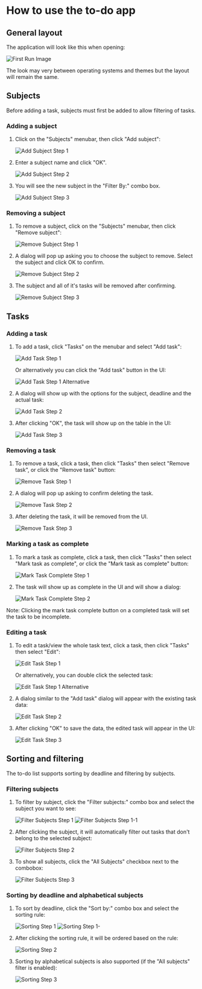 # How to use the to-do app

## General layout

The application will look like this when opening:

![First Run Image](img/first-run.png)

The look may very between operating systems and themes but the layout will remain the same.

## Subjects

Before adding a task, subjects must first be added to allow filtering of tasks.

### Adding a subject

1. Click on the "Subjects" menubar, then click "Add subject":

    ![Add Subject Step 1](img/add-subject-step-1.png)

1. Enter a subject name and click "OK".

    ![Add Subject Step 2](img/add-subject-step-2.png)

1. You will see the new subject in the "Filter By:" combo box.

    ![Add Subject Step 3](img/add-subject-step-3.png)

### Removing a subject

1. To remove a subject, click on the "Subjects" menubar, then click "Remove subject":

    ![Remove Subject Step 1](img/remove-subject-step-1.png)

1. A dialog will pop up asking you to choose the subject to remove. Select the subject and click OK to confirm.

    ![Remove Subject Step 2](img/remove-subject-step-2.png)

1. The subject and all of it's tasks will be removed after confirming.

    ![Remove Subject Step 3](img/remove-subject-step-3.png)

## Tasks

### Adding a task

1. To add a task, click "Tasks" on the menubar and select "Add task":

    ![Add Task Step 1](img/add-task-step-1.png)

    Or alternatively you can click the "Add task" button in the UI:

    ![Add Task Step 1 Alternative](img/add-task-step-1-alt.png)

1. A dialog will show up with the options for the subject, deadline and the actual task:

    ![Add Task Step 2](img/add-task-step-2.png)

1. After clicking "OK", the task will show up on the table in the UI:

    ![Add Task Step 3](img/add-task-step-3.png)

### Removing a task

1. To remove a task, click a task, then click "Tasks" then select "Remove task", or click the "Remove task" button:

    ![Remove Task Step 1](img/remove-task-step-1.png)

1. A dialog will pop up asking to confirm deleting the task.

    ![Remove Task Step 2](img/remove-task-step-2.png)

1. After deleting the task, it will be removed from the UI.

    ![Remove Task Step 3](img/remove-task-step-3.png)

### Marking a task as complete

1. To mark a task as complete, click a task, then click "Tasks" then select "Mark task as complete", or click the "Mark task as complete" button:

    ![Mark Task Complete Step 1](img/mark-task-complete-step-1.png)

1. The task will show up as complete in the UI and will show a dialog:

    ![Mark Task Complete Step 2](img/mark-task-complete-step-2.png)

Note: Clicking the mark task complete button on a completed task will set the task to be incomplete.

### Editing a task

1. To edit a task/view the whole task text, click a task, then click "Tasks" then select "Edit":

    ![Edit Task Step 1](img/edit-task-step-1.png)

    Or alternatively, you can double click the selected task:

    ![Edit Task Step 1 Alternative](img/edit-task-step-1-alt.png)

1. A dialog similar to the "Add task" dialog will appear with the existing task data:

    ![Edit Task Step 2](img/edit-task-step-2.png)

1. After clicking "OK" to save the data, the edited task will appear in the UI:

    ![Edit Task Step 3](img/edit-task-step-3.png)

## Sorting and filtering

The to-do list supports sorting by deadline and filtering by subjects.

### Filtering subjects

1. To filter by subject, click the "Filter subjects:" combo box and select the subject you want to see:

    ![Filter Subjects Step 1](img/filter-subjects-step-1.png)
    ![Filter Subjects Step 1-1](img/filter-subjects-step-1-1.png)

1. After clicking the subject, it will automatically filter out tasks that don't belong to the selected subject:

    ![Filter Subjects Step 2](img/filter-subjects-step-2.png)

1. To show all subjects, click the "All Subjects" checkbox next to the combobox:

    ![Filter Subjects Step 3](img/filter-subjects-step-3.png)

### Sorting by deadline and alphabetical subjects

1. To sort by deadline, click the "Sort by:" combo box and select the sorting rule:

    ![Sorting Step 1](img/sorting-step-1.png)
    ![Sorting Step 1-](img/sorting-step-1-1.png)

1. After clicking the sorting rule, it will be ordered based on the rule:

    ![Sorting Step 2](img/sorting-step-2.png)

1. Sorting by alphabetical subjects is also supported (if the "All subjects" filter is enabled):

    ![Sorting Step 3](img/sorting-step-3.png)
